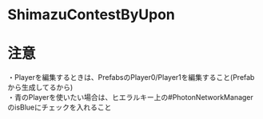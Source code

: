 # ShimazuContestByUpon

# 注意
・Playerを編集するときは、PrefabsのPlayer0/Player1を編集すること(Prefabから生成してるから)  
・青のPlayerを使いたい場合は、ヒエラルキー上の#PhotonNetworkManagerのisBlueにチェックを入れること
